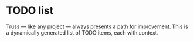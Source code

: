 <h1>TODO list</h1>

Truss &mdash; like any project &mdash; always presents a path for improvement.
This is a dynamically generated list of TODO items, each with context.
